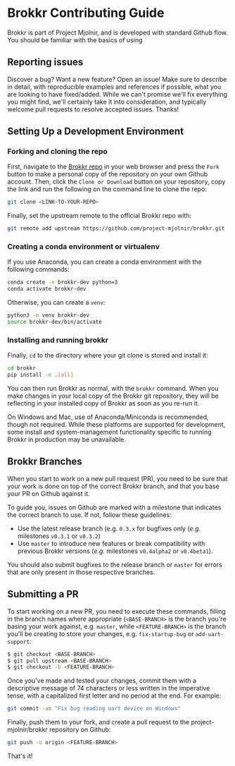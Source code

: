 # Brokkr Contributing Guide

Brokkr is part of Project Mjolnir, and is developed with standard Github flow. You should be familiar with the basics of using


## Reporting issues

Discover a bug? Want a new feature? Open an issue! Make sure to describe in detail, with reproducible examples and references if possible, what you are looking to have fixed/added.
While we can't promise we'll fix everything you might find, we'll certainly take it into consideration, and typically welcome pull requests to resolve accepted issues.
Thanks!



## Setting Up a Development Environment

### Forking and cloning the repo

First, navigate to the [Brokkr repo](https://github.com/project-mjolnir/brokkr) in your web browser and press the ``Fork`` button to make a personal copy of the repository on your own Github account.
Then, click the ``Clone or Download`` button on your repository, copy the link and run the following on the command line to clone the repo:

```bash
git clone <LINK-TO-YOUR-REPO>
```

Finally, set the upstream remote to the official Brokkr repo with:

```bash
git remote add upstream https://github.com/project-mjolnir/brokkr.git
```

### Creating a conda environment or virtualenv

If you use Anaconda, you can create a conda environment with the following commands:

```bash
conda create -n brokkr-dev python=3
conda activate brokkr-dev
```

Otherwise, you can create a `venv`:

```bash
python3 -m venv brokkr-dev
source brokkr-dev/bin/activate
```


### Installing and running brokkr

Finally, `cd` to the directory where your git clone is stored and install it:

```bash
cd brokkr
pip install -e .[all]
```

You can then run Brokkr as normal, with the ``brokkr`` command.
When you make changes in your local copy of the Brokkr git repository, they will be reflecting in your installed copy of Brokkr as soon as you re-run it.

On Windows and Mac, use of Anaconda/Miniconda is recommended, though not required.
While these platforms are supported for development, some install and system-management functionality specific to running Brokkr in production may be unavailable.



## Brokkr Branches

When you start to work on a new pull request (PR), you need to be sure that your work is done on top of the correct Brokkr branch, and that you base your PR on Github against it.

To guide you, issues on Github are marked with a milestone that indicates the correct branch to use. If not, follow these guidelines:

* Use the latest release branch (e.g. `0.3.x` for bugfixes only (*e.g.* milestones `v0.3.1` or `v0.3.2`)
* Use `master` to introduce new features or break compatibility with previous Brokkr versions (*e.g.* milestones `v0.4alpha2` or `v0.4beta1`).

You should also submit bugfixes to the release branch or `master` for errors that are only present in those respective branches.



## Submitting a PR

To start working on a new PR, you need to execute these commands, filling in the branch names where appropriate (``<BASE-BRANCH>`` is the branch you're basing your work against, e.g. ``master``, while ``<FEATURE-BRANCH>`` is the branch you'll be creating to store your changes, e.g. ``fix-startup-bug`` or ``add-uart-support``:

```bash
$ git checkout <BASE-BRANCH>
$ git pull upstream <BASE-BRANCH>
$ git checkout -b <FEATURE-BRANCH>
```

Once you've made and tested your changes, commit them with a descriptive message of 74 characters or less written in the imperative tense, with a capitalized first letter and no period at the end. For example:

```bash
git commit -am "Fix bug reading uart device on Windows"
```

Finally, push them to your fork, and create a pull request to the project-mjolnir/brokkr repository on Github:

```bash
git push -u origin <FEATURE-BRANCH>
```

That's it!
